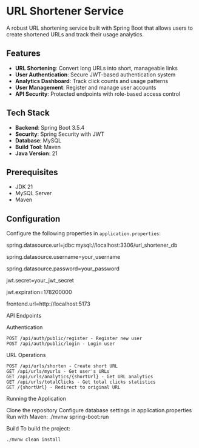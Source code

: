 # URL Shortener Service

A robust URL shortening service built with Spring Boot that allows users to create shortened URLs and track their usage analytics.

## Features

- **URL Shortening**: Convert long URLs into short, manageable links
- **User Authentication**: Secure JWT-based authentication system
- **Analytics Dashboard**: Track click counts and usage patterns
- **User Management**: Register and manage user accounts
- **API Security**: Protected endpoints with role-based access control

## Tech Stack

- **Backend**: Spring Boot 3.5.4
- **Security**: Spring Security with JWT
- **Database**: MySQL
- **Build Tool**: Maven
- **Java Version**: 21

## Prerequisites

- JDK 21
- MySQL Server
- Maven

## Configuration

Configure the following properties in `application.properties`:


  spring.datasource.url=jdbc:mysql://localhost:3306/url_shortener_db

  spring.datasource.username=your_username

  spring.datasource.password=your_password

  jwt.secret=your_jwt_secret

  jwt.expiration=178200000

  frontend.url=http://localhost:5173


API Endpoints

  Authentication

    POST /api/auth/public/register - Register new user
    POST /api/auth/public/login - Login user
  URL Operations
  
    POST /api/urls/shorten - Create short URL
    GET /api/urls/myurls - Get user's URLs
    GET /api/urls/analytics/{shortUrl} - Get URL analytics
    GET /api/urls/totalClicks - Get total clicks statistics
    GET /{shortUrl} - Redirect to original URL

    
Running the Application

  Clone the repository
  Configure database settings in application.properties
  Run with Maven:
    ./mvnw spring-boot:run

  Build
  To build the project:

    ./mvnw clean install
